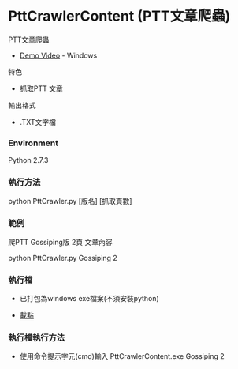 # PttCrawlerContent (PTT文章爬蟲)

PTT文章爬蟲
* [Demo Video](https://www.youtube.com/watch?v=Caqxj8uci9M&feature=youtu.be) - Windows

特色
* 抓取PTT 文章

輸出格式
* .TXT文字檔

### Environment
Python 2.7.3

### 執行方法
  python PttCrawler.py  [版名]   [抓取頁數]
 
### 範例
  爬PTT Gossiping版 2頁 文章內容
  
  python PttCrawler.py  Gossiping  2 
  
### 執行檔
* 已打包為windows exe檔案(不須安裝python)

* [載點](https://app.box.com/s/2pqgljfr325uaozcoq2t8y64bp85ibdu)

### 執行檔執行方法
  * 使用命令提示字元(cmd)輸入 PttCrawlerContent.exe Gossiping 2 
